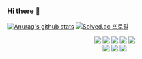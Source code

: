 ### Hi there 👋

[![Anurag's github stats](https://github-readme-stats.vercel.app/api?username=ip99202&theme=onedark)](https://github.com/anuraghazra/github-readme-stats)
[![Solved.ac 프로필](http://mazassumnida.wtf/api/v2/generate_badge?boj=ip99202)](https://solved.ac/ip99202)


<div align=center>
  
![](https://img.shields.io/badge/-Java-555555?logo=Java)
![](https://img.shields.io/badge/-Spring-white?logo=Spring)
![](https://img.shields.io/badge/-JPA-white?logo=Spring)
![](https://img.shields.io/badge/-Node.js-white?logo=Node.js)
![](https://img.shields.io/badge/-Vue.js-white?logo=Vue.js)  
[![](http://img.shields.io/badge/-Tech%20blog-black?style=flat-square&logo=github&link=https://ip99202.github.io/)](https://ip99202.github.io/)
[![](http://img.shields.io/badge/-About%20Me-brightgreen?style=flat-square&link=https://ip99202.github.io/tabs/about/)](https://ip99202.github.io/tabs/about/)
[![](https://hits.seeyoufarm.com/api/count/incr/badge.svg?url=https%3A%2F%2Fgithub.com%2Fip99202)](https://hits.seeyoufarm.com)


</div>

<!--
**ip99202/ip99202** is a ✨ _special_ ✨ repository because its `README.md` (this file) appears on your GitHub profile.

Here are some ideas to get you started:

- 🔭 I’m currently working on ...
- 🌱 I’m currently learning ...
- 👯 I’m looking to collaborate on ...
- 🤔 I’m looking for help with ...
- 💬 Ask me about ...
- 📫 How to reach me: ...
- 😄 Pronouns: ...
- ⚡ Fun fact: ...
-->
